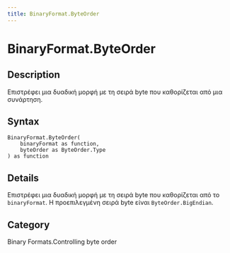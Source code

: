 ```yaml
---
title: BinaryFormat.ByteOrder
---
```


# BinaryFormat.ByteOrder


## Description

Επιστρέφει μια δυαδική μορφή με τη σειρά byte που καθορίζεται από μια συνάρτηση.


## Syntax

```powerquery
BinaryFormat.ByteOrder(
    binaryFormat as function,
    byteOrder as ByteOrder.Type
) as function
```


## Details

Επιστρέφει μια δυαδική μορφή με τη σειρά byte που καθορίζεται από το <code>binaryFormat</code>.  Η προεπιλεγμένη σειρά byte είναι <code>ByteOrder.BigEndian</code>.



## Category
Binary Formats.Controlling byte order
